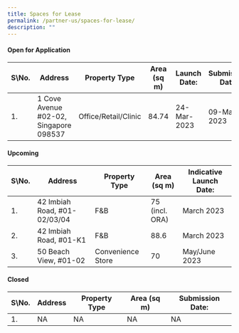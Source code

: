 ```yaml
---
title: Spaces for Lease
permalink: /partner-us/spaces-for-lease/
description: ""
---
```

#### **Open for Application**

| S\No. | Address | Property Type | Area (sq m) | Launch Date: | Submission Date: | Site Showround | Request for information |
| -------- | -------- | -------- | -------- | -------- | -------- | -------- | -------- |
| 1.  | 1 Cove Avenue #02-02, Singapore 098537 | Office/Retail/Clinic  | 84.74 | 24-Mar-2023 | 09-May-2023 | Upon request  | [Register interest here](https://form.gov.sg/63edce4a2dc81a0011b87766 )    |

#### **Upcoming**

| S\No. | Address | Property Type | Area (sq m) | Indicative Launch Date:| 
| -------- | -------- | -------- | -------- | -------- |
| 1. | 42 Imbiah Road, #01-02/03/04 | F&B |75 (incl. ORA)| March 2023 | 
2.| 42 Imbiah Road, #01-K1| F&B| 88.6 | March 2023 | 
3.| 50 Beach View, #01-02| Convenience Store| 70| May/June 2023| 


#### **Closed**

| S\No. | Address | Property Type | Area (sq m) | Submission Date:| 
| -------- | -------- | -------- | -------- | -------- |
|1. | NA | NA |NA| NA |